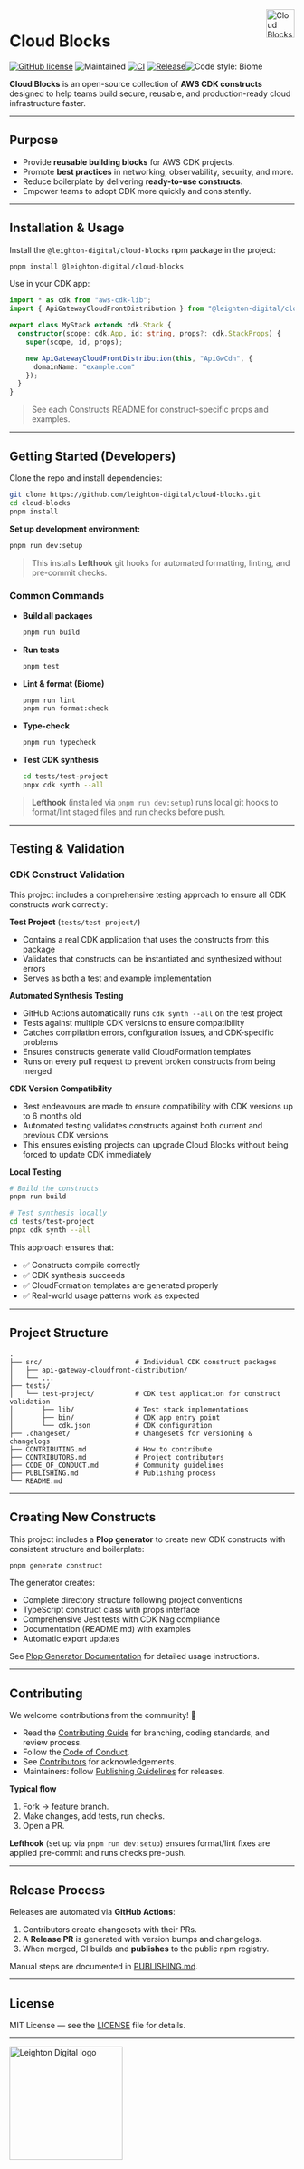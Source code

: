 <img width="50px" height="50px" align="right" alt="Cloud Blocks logo" src="https://raw.githubusercontent.com/leighton-digital/cloud-blocks/HEAD/images/cloud-blocks.png?sanitize=true" title="Leighton Cloud Blocks"/>

# Cloud Blocks

[![GitHub license](https://img.shields.io/badge/license-MIT-blue.svg)](https://github.com/leighton-digital/cloud-blocks/blob/main/LICENSE)
![Maintained](https://img.shields.io/maintenance/yes/2025)
[![CI](https://github.com/leighton-digital/cloud-blocks/actions/workflows/main.yaml/badge.svg)](https://github.com/leighton-digital/cloud-blocks/actions/workflows/main.yaml)
[![Release](https://github.com/leighton-digital/cloud-blocks/actions/workflows/release-publication.yaml/badge.svg)](https://github.com/leighton-digital/cloud-blocks/actions/workflows/release-publication.yaml)![Code style: Biome](https://img.shields.io/badge/code%20style-biome-60A5FA?logo=biome)

**Cloud Blocks** is an open-source collection of **AWS CDK constructs** designed to help teams build secure, reusable, and production-ready cloud infrastructure faster.

---

## Purpose

- Provide **reusable building blocks** for AWS CDK projects.
- Promote **best practices** in networking, observability, security, and more.
- Reduce boilerplate by delivering **ready-to-use constructs**.
- Empower teams to adopt CDK more quickly and consistently.

---

## Installation & Usage

Install the `@leighton-digital/cloud-blocks` npm package in the project:

```bash
pnpm install @leighton-digital/cloud-blocks
```

Use in your CDK app:

```ts
import * as cdk from "aws-cdk-lib";
import { ApiGatewayCloudFrontDistribution } from "@leighton-digital/cloud-blocks";

export class MyStack extends cdk.Stack {
  constructor(scope: cdk.App, id: string, props?: cdk.StackProps) {
    super(scope, id, props);

    new ApiGatewayCloudFrontDistribution(this, "ApiGwCdn", {
      domainName: "example.com"
    });
  }
}
```

> See each Constructs README for construct-specific props and examples.

---

## Getting Started (Developers)

Clone the repo and install dependencies:

```bash
git clone https://github.com/leighton-digital/cloud-blocks.git
cd cloud-blocks
pnpm install
```

**Set up development environment:**

```bash
pnpm run dev:setup
```

> This installs **Lefthook** git hooks for automated formatting, linting, and pre-commit checks.

### Common Commands

* **Build all packages**

  ```bash
  pnpm run build
  ```
* **Run tests**

  ```bash
  pnpm test
  ```
* **Lint & format (Biome)**

  ```bash
  pnpm run lint
  pnpm run format:check
  ```
* **Type-check**

  ```bash
  pnpm run typecheck
  ```

* **Test CDK synthesis**

  ```bash
  cd tests/test-project
  pnpx cdk synth --all
  ```

> **Lefthook** (installed via `pnpm run dev:setup`) runs local git hooks to format/lint staged files and run checks before push.

---

## Testing & Validation

### CDK Construct Validation

This project includes a comprehensive testing approach to ensure all CDK constructs work correctly:

**Test Project** (`tests/test-project/`)
- Contains a real CDK application that uses the constructs from this package
- Validates that constructs can be instantiated and synthesized without errors
- Serves as both a test and example implementation

**Automated Synthesis Testing**
- GitHub Actions automatically runs `cdk synth --all` on the test project
- Tests against multiple CDK versions to ensure compatibility
- Catches compilation errors, configuration issues, and CDK-specific problems
- Ensures constructs generate valid CloudFormation templates
- Runs on every pull request to prevent broken constructs from being merged

**CDK Version Compatibility**
- Best endeavours are made to ensure compatibility with CDK versions up to 6 months old
- Automated testing validates constructs against both current and previous CDK versions
- This ensures existing projects can upgrade Cloud Blocks without being forced to update CDK immediately

**Local Testing**
```bash
# Build the constructs
pnpm run build

# Test synthesis locally
cd tests/test-project
pnpx cdk synth --all
```

This approach ensures that:
- ✅ Constructs compile correctly
- ✅ CDK synthesis succeeds
- ✅ CloudFormation templates are generated properly
- ✅ Real-world usage patterns work as expected

---

## Project Structure

```
.
├── src/                       # Individual CDK construct packages
│   ├── api-gateway-cloudfront-distribution/
│   └── ...
├── tests/
│   └── test-project/          # CDK test application for construct validation
│       ├── lib/               # Test stack implementations
│       ├── bin/               # CDK app entry point
│       └── cdk.json           # CDK configuration
├── .changeset/                # Changesets for versioning & changelogs
├── CONTRIBUTING.md            # How to contribute
├── CONTRIBUTORS.md            # Project contributors
├── CODE_OF_CONDUCT.md         # Community guidelines
├── PUBLISHING.md              # Publishing process
└── README.md
```

---

## Creating New Constructs

This project includes a **Plop generator** to create new CDK constructs with consistent structure and boilerplate:

```bash
pnpm generate construct
```

The generator creates:
- Complete directory structure following project conventions
- TypeScript construct class with props interface
- Comprehensive Jest tests with CDK Nag compliance
- Documentation (README.md) with examples
- Automatic export updates

See [Plop Generator Documentation](./docs/PLOP_GENERATOR.md) for detailed usage instructions.

---

## Contributing

We welcome contributions from the community! 🎉

* Read the [Contributing Guide](https://github.com/leighton-digital/cloud-blocks/blob/main/CONTRIBUTING.md) for branching, coding standards, and review process.
* Follow the [Code of Conduct](https://github.com/leighton-digital/cloud-blocks/blob/main/CODE_OF_CONDUCT.md).
* See [Contributors](https://github.com/leighton-digital/cloud-blocks/blob/main/CONTRIBUTORS.md) for acknowledgements.
* Maintainers: follow [Publishing Guidelines](https://github.com/leighton-digital/cloud-blocks/blob/main/PUBLISHING.md) for releases.

**Typical flow**

1. Fork → feature branch.
2. Make changes, add tests, run checks.
3. Open a PR.

**Lefthook** (set up via `pnpm run dev:setup`) ensures format/lint fixes are applied pre-commit and runs checks pre-push.

---

## Release Process

Releases are automated via **GitHub Actions**:

1. Contributors create changesets with their PRs.
2. A **Release PR** is generated with version bumps and changelogs.
3. When merged, CI builds and **publishes** to the public npm registry.

Manual steps are documented in [PUBLISHING.md](https://github.com/leighton-digital/cloud-blocks/blob/main/PUBLISHING.md).

---

## License

MIT License — see the [LICENSE](https://github.com/leighton-digital/cloud-blocks/blob/main/LICENSE) file for details.

---

<img src="https://raw.githubusercontent.com/leighton-digital/cloud-blocks/HEAD/images/leighton-logo.svg" width="200" alt="Leighton Digital logo" />
